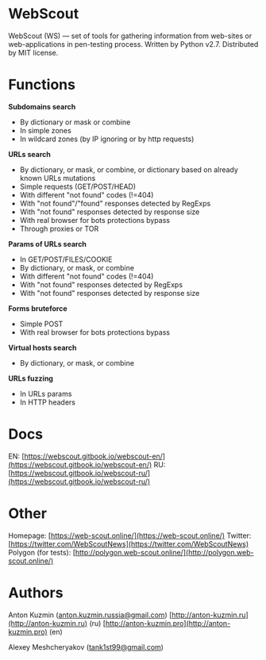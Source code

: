 # WebScout
WebScout (WS) — set of tools for gathering information from web-sites or web-applications in pen-testing process. 
Written by Python v2.7. Distributed by MIT license.

# Functions
**Subdomains search** 
* By dictionary or mask or combine
* In simple zones
* In wildcard zones (by IP ignoring or by http requests)

**URLs search**
* By dictionary, or mask, or combine, or dictionary based on already known URLs mutations
* Simple requests (GET/POST/HEAD)
* With different "not found" codes (!=404)
* With "not found"/"found" responses detected by RegExps
* With "not found" responses detected by response size
* With real browser for bots protections bypass 
* Through proxies or TOR

**Params of URLs search**
* In GET/POST/FILES/COOKIE
* By dictionary, or mask, or combine
* With different "not found" codes (!=404)
* With "not found" responses detected by RegExps
* With "not found" responses detected by response size

**Forms bruteforce**
* Simple POST
* With real browser for bots protections bypass

**Virtual hosts search**
* By dictionary, or mask, or combine

**URLs fuzzing**
* In URLs params
* In HTTP headers 

# Docs
EN: [https://webscout.gitbook.io/webscout-en/](https://webscout.gitbook.io/webscout-en/)
RU: [https://webscout.gitbook.io/webscout-ru/](https://webscout.gitbook.io/webscout-ru/)

# Other
Homepage: [https://web-scout.online/](https://web-scout.online/)
Twitter: [https://twitter.com/WebScoutNews](https://twitter.com/WebScoutNews)
Polygon (for tests): [http://polygon.web-scout.online/](http://polygon.web-scout.online/) 

# Authors
Anton Kuzmin (anton.kuzmin.russia@gmail.com) [http://anton-kuzmin.ru](http://anton-kuzmin.ru) (ru) [http://anton-kuzmin.pro](http://anton-kuzmin.pro) (en)

Alexey Meshcheryakov (tank1st99@gmail.com)

